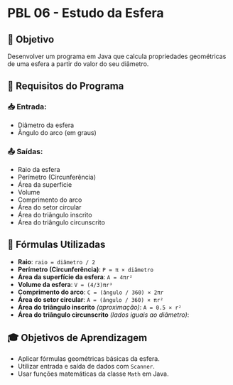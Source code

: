 # PBL 06 - Estudo da Esfera

## 🎯 Objetivo
Desenvolver um programa em Java que calcula propriedades geométricas de uma esfera a partir do valor do seu diâmetro.

## 🧮 Requisitos do Programa

### 📥 Entrada:
- Diâmetro da esfera
- Ângulo do arco (em graus)

### 📤 Saídas:
- Raio da esfera
- Perímetro (Circunferência)
- Área da superfície
- Volume
- Comprimento do arco
- Área do setor circular
- Área do triângulo inscrito
- Área do triângulo circunscrito

## 🧠 Fórmulas Utilizadas

- **Raio**: `raio = diâmetro / 2`
- **Perímetro (Circunferência)**: `P = π × diâmetro`
- **Área da superfície da esfera**: `A = 4πr²`
- **Volume da esfera**: `V = (4/3)πr³`
- **Comprimento do arco**: `C = (ângulo / 360) × 2πr`
- **Área do setor circular**: `A = (ângulo / 360) × πr²`
- **Área do triângulo inscrito** *(aproximação)*: `A = 0.5 × r²`
- **Área do triângulo circunscrito** *(lados iguais ao diâmetro)*:

## 🎓 Objetivos de Aprendizagem
- Aplicar fórmulas geométricas básicas da esfera.
- Utilizar entrada e saída de dados com `Scanner`.
- Usar funções matemáticas da classe `Math` em Java.
